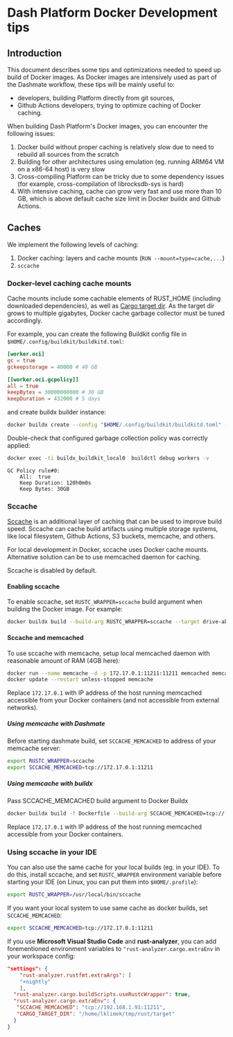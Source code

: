 # Dash Platform Docker Development tips

## Introduction

This document describes some tips and optimizations needed to speed up build of Docker images.
As Docker images are intensively used as part of the Dashmate workflow, these tips will be mainly
useful to:

* developers, building Platform directly from git sources,
* Github Actions developers, trying to optimize caching of Docker caching.

When building Dash Platform's Docker images, you can encounter the following issues:

1. Docker build without proper caching is relatively slow due to need to rebuild all sources from the scratch
2. Building for other architectures using emulation (eg. running ARM64 VM on a x86-64 host) is very slow
3. Cross-compiling Platform can be tricky due to some dependency issues (for example, cross-compilation of
   librocksdb-sys is hard)
4. With intensive caching, cache can grow very fast and use more than 10 GB, which is above default cache size limit in
   Docker buildx and Github Actions.

## Caches

We implement the following levels of caching:

1. Docker caching: layers and cache mounts (`RUN --mount=type=cache,...`)
2. `sccache`

### Docker-level caching cache mounts

Cache mounts include some cachable elements of RUST_HOME (including downloaded dependencies), as well as
[Cargo target dir](https://doc.rust-lang.org/cargo/guide/build-cache.html). As the target dir grows to multiple
gigabytes, Docker cache garbage collector must be tuned accordingly.

For example, you can create the following Buildkit config file in `$HOME/.config/buildkit/buildkitd.toml`:

```toml
[worker.oci]
gc = true
gckeepstorage = 40000 # 40 GB

[[worker.oci.gcpolicy]]
all = true
keepBytes = 30000000000 # 30 GB
keepDuration = 432000 # 5 days
```

and create buildx builder instance:

```bash
docker buildx create --config "$HOME/.config/buildkit/buildkitd.toml" --name local --use --bootstrap
```

Double-check that configured garbage collection policy was correctly applied:

```bash
docker exec -ti buildx_buildkit_local0  buildctl debug workers -v
```

```plain
GC Policy rule#0:
    All:  true
    Keep Duration: 120h0m0s
    Keep Bytes: 30GB
```

### Sccache

[Sccache](https://github.com/mozilla/sccache) is an additional layer of caching that can be used to improve build speed. Sccache can cache build artifacts using multiple storage systems, like local filesystem, Github Actions, S3 buckets, memcache, and others.

For local development in Docker, sccache uses Docker cache mounts. Alternative solution can be to use memcached daemon for caching.

Sccache is disabled by default.

#### Enabling sccache

To enable sccache, set `RUSTC_WRAPPER=sccache` build argument when building the Docker image. For example:

```bash
docker buildx build --build-arg RUSTC_WRAPPER=sccache --target drive-abci .
```

#### Sccache and memcached

To use sccache with memcache, setup local memcached daemon with reasonable amount of RAM (4GB here):

```bash
docker run --name memcache -d -p 172.17.0.1:11211:11211 memcached memcached -m 4096 -l 0.0.0.0
docker update --restart unless-stopped memcache 
```

Replace `172.17.0.1` with IP address of the host running memcached accessible from your Docker containers (and not accessible from external networks).

##### Using memcache with Dashmate

Before starting dashmate build, set `SCCACHE_MEMCACHED` to address of your memcache server:

```bash
export RUSTC_WRAPPER=sccache
export SCCACHE_MEMCACHED=tcp://172.17.0.1:11211
```

##### Using memcache with buildx

Pass SCCACHE_MEMCACHED build argument to Docker Buildx

```bash
docker buildx build -f Dockerfile --build-arg SCCACHE_MEMCACHED=tcp://[your.ip.address.here]:11211 --progress=plain --target drive-abci .
```

Replace `172.17.0.1` with IP address of the host running memcached accessible from your Docker containers.

### Using sccache in your IDE

You can also use the same cache for your local builds (eg. in your IDE). To do this, install sccache, and set `RUSTC_WRAPPER` environment variable before starting your IDE (on Linux, you can put them into `$HOME/.profile`):

```bash
export RUSTC_WRAPPER=/usr/local/bin/sccache
```

If you want your local system to use same cache as docker builds, set `SCCACHE_MEMCACHED`:

```bash
export SCCACHE_MEMCACHED=tcp://172.17.0.1:11211
```

If you use **Microsoft Visual Studio Code** and **rust-analyzer**, you can add forementioned environment variables to `"rust-analyzer.cargo.extraEnv` in your workspace config:

```json
"settings": {
    "rust-analyzer.rustfmt.extraArgs": [
    "+nightly"
    ],
  "rust-analyzer.cargo.buildScripts.useRustcWrapper": true,
  "rust-analyzer.cargo.extraEnv": {
   "SCCACHE_MEMCACHED": "tcp://192.168.1.91:11211",
   "CARGO_TARGET_DIR": "/home/lklimek/tmp/rust/target"
  }
}
```
